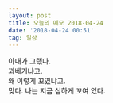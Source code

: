 ```yaml
---
layout: post
title: 오늘의 메모 2018-04-24
date: '2018-04-24 00:51'
tag: 일상
---
```


아내가 그랬다.  
꽈베기냐고.  
왜 이렇게 꾜였냐고.  
맞다. 나는 지금 심하게 꼬여 있다.

